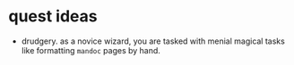 # quest ideas

- drudgery. as a novice wizard, you are tasked with menial magical tasks like formatting `mandoc` pages by hand.
